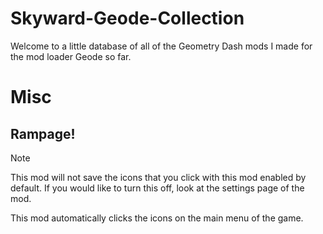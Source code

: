 # Skyward-Geode-Collection
Welcome to a little database of all of the Geometry Dash mods I made for the mod loader Geode so far.

# Misc

## Rampage!
> [!NOTE]
This mod will not save the icons that you click with this mod enabled by default. If you would like to turn this off, look at the settings page of the mod.

This mod automatically clicks the icons on the main menu of the game.
